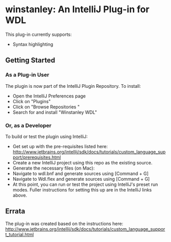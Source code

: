 # winstanley: An IntelliJ Plug-in for WDL

This plug-in currently supports:
* Syntax highlighting

## Getting Started

### As a Plug-in User

The plugin is now part of the IntelliJ Plugin Repository. To install:
* Open the IntelliJ Preferences page
* Click on "Plugins"
* Click on "Browse Repositories "
* Search for and install "Winstanley WDL"

### Or, as a Developer
To build or test the plugin using IntelliJ:

* Get set up with the pre-requisites listed here: http://www.jetbrains.org/intellij/sdk/docs/tutorials/custom_language_support/prerequisites.html
* Create a new IntelliJ project using this repo as the existing source.
* Generate the necessary files (on Mac):
 * Navigate to wdl.bnf and generate sources using \[Command + G\]
 * Navigate to Wdl.flex and generate sources using \[Command + G\]
* At this point, you can run or test the project using IntelliJ's preset run modes. Fuller instructions for setting this up are in the IntelliJ links above.

## Errata

The plug-in was created based on the instructions here: http://www.jetbrains.org/intellij/sdk/docs/tutorials/custom_language_support_tutorial.html 
